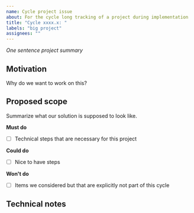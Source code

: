 ```yaml
---
name: Cycle project issue
about: For the cycle long tracking of a project during implementation
title: "Cycle xxxx.x: "
labels: "big project"
assignees: ""
---
```


_One sentence project summary_

## Motivation

Why do we want to work on this?

## Proposed scope

Summarize what our solution is supposed to look like.

**Must do**

-   [ ] Technical steps that are necessary for this project

**Could do**

-   [ ] Nice to have steps

**Won't do**

-   [ ] Items we considered but that are explicitly not part of this cycle

## Technical notes
